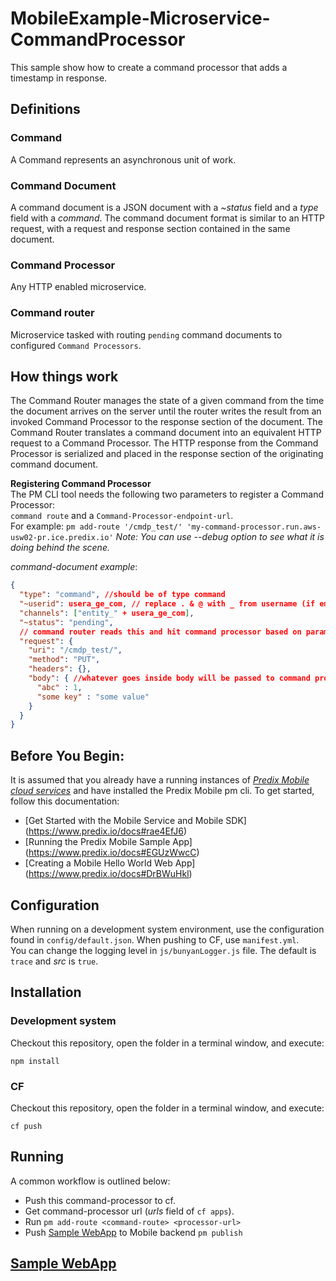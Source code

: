 # MobileExample-Microservice-CommandProcessor
This sample show how to create a command processor that adds a timestamp in response.  

## Definitions  

### Command    
A Command represents an asynchronous unit of work.  

### Command Document  
A command document is a JSON document with a _~status_ field and a _type_ field with a _command_. The command document format is similar to an HTTP request, with a request and response section contained in the same document.  

### Command Processor  
Any HTTP enabled microservice.

### Command router  
Microservice tasked with routing `pending` command documents to configured `Command Processors`.  


## How things work
The Command Router manages the state of a given command from the time the document arrives on the server until the router writes the result from an invoked Command Processor to the response section of the document. The Command Router translates a command document into an equivalent HTTP request to a Command Processor. The HTTP response from the Command Processor is serialized and placed in the response section of the originating command document.  

**Registering Command Processor**  
The PM CLI tool needs the following two parameters to register a Command Processor:  
`command route` and a `Command-Processor-endpoint-url`.  
For example: `pm add-route '/cmdp_test/' 'my-command-processor.run.aws-usw02-pr.ice.predix.io'` _Note: You can use --debug option to see what it is doing behind the scene._  

_command-document example_:  
``` json
{
  "type": "command", //should be of type command  
  "~userid": usera_ge_com, // replace . & @ with _ from username (if email address is used)
  "channels": ["entity_" + usera_ge_com],
  "~status": "pending",
  // command router reads this and hit command processor based on parameters
  "request": {
    "uri": "/cmdp_test/",
    "method": "PUT",
    "headers": {},
    "body": { //whatever goes inside body will be passed to command processor
      "abc" : 1,
      "some key" : "some value"
    }
  }
}
```
## Before You Begin:
It is assumed that you already have a running instances of [_Predix Mobile cloud services_](https://www.predix.io/docs#rae4EfJ6) and have installed the Predix Mobile pm cli. To get started, follow this documentation:
* [Get Started with the Mobile Service and Mobile SDK] (https://www.predix.io/docs#rae4EfJ6) 
* [Running the Predix Mobile Sample App] (https://www.predix.io/docs#EGUzWwcC)
* [Creating a Mobile Hello World Web App] (https://www.predix.io/docs#DrBWuHkl) 
 

## Configuration
When running on a development system environment, use the configuration found in `config/default.json`. When pushing to CF, use   `manifest.yml`.  
You can change the logging level in `js/bunyanLogger.js` file. The default is `trace` and _src_ is `true`.

## Installation

### Development system
Checkout this repository, open the folder in a terminal window, and execute:  
```
npm install
```  
### CF  
Checkout this repository, open the folder in a terminal window, and execute:  
```
cf push
```

## Running

A common workflow is outlined below:
- Push this command-processor to cf.  
- Get command-processor url (_urls_ field of `cf apps`).
- Run `pm add-route <command-route> <processor-url>`
- Push [Sample WebApp] to Mobile backend `pm publish`

## [Sample WebApp]
[Sample WebApp]:https://github.com/PredixDev/MobileExample-WebApp-SendCommand
